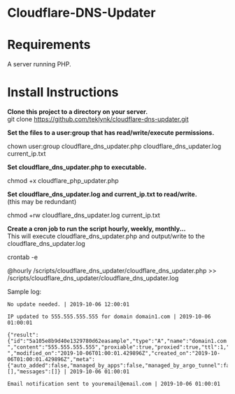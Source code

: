 # Cloudflare-DNS-Updater

# Requirements
A server running PHP.

# Install Instructions
**Clone this project to a directory on your server.**  
git clone https://github.com/teklynk/cloudflare-dns-updater.git

**Set the files to a user:group that has read/write/execute permissions.**

chown user:group cloudflare_dns_updater.php cloudflare_dns_updater.log current_ip.txt

**Set cloudflare_dns_updater.php to executable.**

chmod +x cloudflare_php_updater.php

**Set cloudflare_dns_updater.log and current_ip.txt to read/write.**  
(this may be redundant)

chmod +rw cloudflare_dns_updater.log current_ip.txt

**Create a cron job to run the script hourly, weekly, monthly...**  
This will execute cloudflare_dns_updater.php and output/write to the cloudflare_dns_updater.log  

crontab -e

@hourly /scripts/cloudflare_dns_updater/cloudflare_dns_updater.php >> /scripts/cloudflare_dns_updater/cloudflare_dns_updater.log

Sample log: 

```
No update needed. | 2019-10-06 12:00:01

IP updated to 555.555.555.555 for domain domain1.com | 2019-10-06 01:00:01

{"result":{"id":"5a105e8b9d40e1329780d62easample","type":"A","name":"domain1.com ","content":"555.555.555.555","proxiable":true,"proxied":true,"ttl":1,"locked":false,"zone_id":"8ad8757baa8564dc136c1e07507sample","zone_name":"domain1.com ","modified_on":"2019-10-06T01:00:01.429896Z","created_on":"2019-10-06T01:00:01.429896Z","meta":{"auto_added":false,"managed_by_apps":false,"managed_by_argo_tunnel":false}},"success":true,"errors":[],"messages":[]} | 2019-10-06 01:00:01

Email notification sent to youremail@email.com | 2019-10-06 01:00:01

```